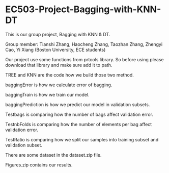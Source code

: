 # EC503-Project-Bagging-with-KNN-DT
This is our group project, Bagging with KNN &amp; DT.

Group member: Tianshi Zhang, Haocheng Zhang, Taozhan Zhang, Zhengyi Cao, Yi Xiang (Boston University, ECE students) 

Our project use some functions from prtools library. So before using please download that library and make sure add it to path.

TREE and KNN are the code how we build those two method. 

baggingError is how we calculate error of bagging.

baggingTrain is how we train our model.

baggingPrediction is how we predict our model in validation subsets.

Testbags is comparing how the number of bags affect validation error.

TestnbFolds is comparing how the number of elements per bag affect validation error.

TestRatio is comparing how we split our samples into training subset and validation subset.

There are some dataset in the dataset.zip file.

Figures.zip contains our results.

